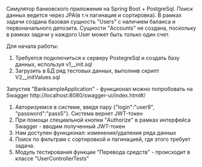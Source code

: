 Симулятор банковского приложения на Spring Boot + PostgreSql. Поиск данных ведется через JPA(в т.ч пагинация и сортировка). 
В рамках задачи создана базовая сущность "Users" с наличием баланса и первоначального депозита. Сущности "Accounts" не создана, поскольку в рамках задачи
у каждого User может быть только один счет.

Для начала работы:
1) Требуется подключиться к серверу PostegreSql и создать базу данных, используя v1__init.sql
2) Загрузить в БД ряд тестовых данных, выполнив скрипт V2__initValues.sql

Запустив "BanksampleApplication" - функционал можно попробовать на Swagger http://localhost:8080/swagger-ui/index.html#/

1) Авторизуемся в системе, введя пару {"login":"user9", "password":"pass5"}. Система вернет JWT-токен
2) При помощи специальной кнопки "Authorize" в рамках интерфейса Swagger - вводим полученный JWT-токен
3) Нам доступен функционал: изменения/удаления ряда данных
4) Поиск по фильтрам с сортировкой и пагинацией, где этого требует задача.
5) Модуль тестирования функции "Перевода средств" - происходит в классе "UserControllerTests"
